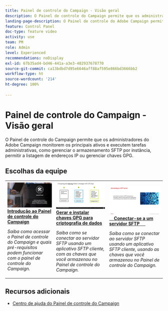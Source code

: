 ```yaml
---
title: Painel de controle do Campaign - Visão geral
description: O Painel de controle do Campaign permite que os administradores do Adobe Campaign monitorem os principais ativos e executem tarefas administrativas, como gerenciar o armazenamento SFTP por instância, permitir a listagem de endereços IP ou gerenciar chaves GPG.
landing-page-description: O Painel de controle do Adobe Campaign permite que os administradores do Campaign monitorem ativos principais e executem tarefas administrativas, como gerenciar o armazenamento SFTP por instância, permitir a listagem de endereços IP ou gerenciar chaves GPG.
feature: Control Panel
doc-type: feature video
activity: use
team: PM
role: Admin
level: Experienced
recommendations: noDisplay
exl-id: 67b35ad4-bd46-441a-a3e3-402937678770
source-git-commit: ca13bdbd7d95e6646aff88af595e866bd3666bb2
workflow-type: ht
source-wordcount: '214'
ht-degree: 100%

---
```


# Painel de controle do Campaign - Visão geral

O Painel de controle do Campaign permite que os administradores do Adobe Campaign monitorem os principais ativos e executem tarefas administrativas, como gerenciar o armazenamento SFTP por instância, permitir a listagem de endereços IP ou gerenciar chaves GPG.

## Escolhas da equipe

<table>
<tr>
<td>
    <a href="./get-started.md">
      <img alt="Conectar-se a um servidor SFTP" src="./assets/kt-6385.jpg" />
    </a>
    <div>
      <a href="./get-started.md">
    <strong>Introdução ao Painel de controle do Campaign</strong>
    </a>
    </div>
    <p>
    <em>Saiba como acessar o Painel de controle do Campaign e quais pré-requisitos podem funcionar com o painel de controle do Campaign. </em>
    <p>
  </td>
  <td>
    <a href="./instance-settings/gpg-key-management/generate-and-install-gpg-keys.md">
      <img alt="Conectar-se a um servidor SFTP" src="./assets/36386.jpg" />
    </a>
    <div>
      <a href="./instance-settings/gpg-key-management/generate-and-install-gpg-keys.md">
    <strong>Gerar e instalar chaves GPG para criptografia de dados</strong>
    </a>
    </div>
    <p>
    <em>Saiba como se conectar ao servidor SFTP usando um aplicativo SFTP cliente, com as chaves que você armazenou no Painel de controle do Campaign. </em>
    <p>
  </td>
  <td>
    <a href="./sftp-management/connect-to-sftp-server.md">
      <img alt="Conectar-se a um servidor SFTP" src="./assets/27263.jpg" />
    </a>
    <div>
      <a href="./sftp-management/connect-to-sftp-server.md">
    <strong>Conectar-se a um servidor SFTP</strong>
    </a>
    </div>
    <p>
    <em>Saiba como se conectar ao servidor SFTP usando um aplicativo SFTP cliente, usando as chaves que você armazenou no Painel de controle do Campaign. </em>
    <p>
  </td>
</tr>
</table>

## Recursos adicionais

* [Centro de ajuda do Painel de controle do Campaign](https://experienceleague.adobe.com/docs/control-panel/using/control-panel-home.html?lang=br)
